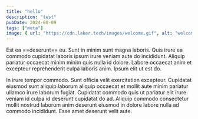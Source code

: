 ```yaml
---
title: "hello"
description: "test"
pubDate: 2024-08-09
tags: ["meta"]
image: { url: "https://cdn.laker.tech/images/welcome.gif", alt: "welcome to the club" }
---
```


Est ea ==deserunt== eu. Sunt in minim sunt magna laboris. Quis irure ea commodo cupidatat laboris ipsum irure veniam aute do incididunt. Aliquip pariatur occaecat minim minim quis nulla id dolore. Labore occaecat anim et excepteur reprehenderit culpa laboris anim. Ipsum elit ut est do.

In irure tempor commodo. Sunt officia velit exercitation excepteur. Cupidatat eiusmod sunt aliquip laborum aliquip occaecat et mollit aute minim pariatur ullamco irure laborum fugiat. Cupidatat commodo quis ut pariatur elit irure veniam id culpa id deserunt cupidatat do ad. Aliquip commodo consectetur mollit nostrud laborum anim deserunt eiusmod in dolore labore nulla ad commodo incididunt. Esse amet deserunt velit aute.